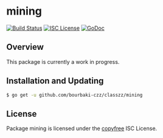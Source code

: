 mining
======

[![Build Status](https://travis-ci.org/bourbaki-czz/classzz.png?branch=master)](https://travis-ci.org/bourbaki-czz/classzz)
[![ISC License](http://img.shields.io/badge/license-ISC-blue.svg)](http://copyfree.org)
[![GoDoc](https://img.shields.io/badge/godoc-reference-blue.svg)](http://godoc.org/github.com/bourbaki-czz/classzz/mining)

## Overview

This package is currently a work in progress.

## Installation and Updating

```bash
$ go get -u github.com/bourbaki-czz/classzz/mining
```

## License

Package mining is licensed under the [copyfree](http://copyfree.org) ISC
License.
